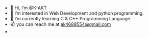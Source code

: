 - 👋 Hi, I’m @K-AKT
- 👀 I’m interested in Web Development and python programming.
- 🌱 I’m currently learning C & C++ Programming Language.
- 📫 you can reach me at ak4689554@gmail.com
- 
